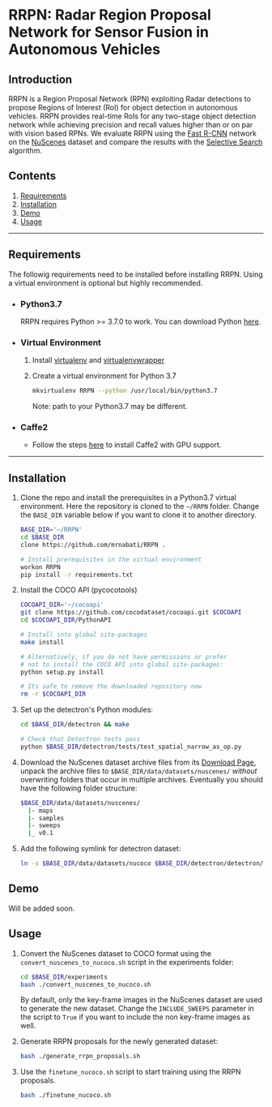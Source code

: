 # RRPN: Radar Region Proposal Network for Sensor Fusion in Autonomous Vehicles

## Introduction

RRPN is a Region Proposal Network (RPN) exploiting Radar detections to propose
Regions of Interest (RoI) for object detection in autonomous vehicles. RRPN provides
real-time RoIs for any two-stage object detection network while achieving precision
and recall values higher than or on par with vision based RPNs. We evaluate RRPN
using the [Fast R-CNN](https://arxiv.org/abs/1504.08083) network on the
[NuScenes](https://www.nuscenes.org/) dataset and compare the results with the
[Selective Search](https://ivi.fnwi.uva.nl/isis/publications/2013/UijlingsIJCV2013/UijlingsIJCV2013.pdf)
algorithm.

## Contents

1. [Requirements](#requirements)
2. [Installation](#installation)
3. [Demo](#demo)
4. [Usage](#usage)

--------------------------------------------------------------------------------

## Requirements

The followig requirements need to be installed before installing RRPN.
Using a virtual environment is optional but highly recommended.

- ### Python3.7

  RRPN requires Python >= 3.7.0 to work. You can download Python [here](https://www.python.org/downloads/).

- ### Virtual Environment
  1. Install [virtualenv](https://virtualenv.pypa.io/en/latest/installation/) and
    [virtualenvwrapper](https://virtualenvwrapper.readthedocs.io/en/latest/install.html)

  1. Create a virtual environment for Python 3.7

      ```bash
      mkvirtualenv RRPN --python /usr/local/bin/python3.7
      ```

      Note: path to your Python3.7 may be different.

- ### Caffe2
  - Follow the steps [here](https://caffe2.ai/docs/getting-started.html?platform=mac&configuration=prebuilt) to install Caffe2 with GPU support.

--------------------------------------------------------------------------------

## Installation

1. Clone the repo and install the prerequisites in a Python3.7 virtual
environment. Here the repository is cloned to the `~/RRPN`
folder. Change the `BASE_DIR` variable below if you want to clone it to another
directory.

    ```bash
    BASE_DIR='~/RRPN'
    cd $BASE_DIR
    clone https://github.com/mrnabati/RRPN .
    
    # Install prerequisites in the virtual environment
    workon RRPN
    pip install -r requirements.txt
    ```

1. Install the COCO API (pycocotools)

    ```bash
    COCOAPI_DIR='~/cocoapi'
    git clone https://github.com/cocodataset/cocoapi.git $COCOAPI
    cd $COCOAPI_DIR/PythonAPI
    
    # Install into global site-packages
    make install
    
    # Alternatively, if you do not have permissions or prefer
    # not to install the COCO API into global site-packages:
    python setup.py install
    
    # Its safe to remove the downloaded repository now
    rm -r $COCOAPI_DIR
    ```

1. Set up the detectron's Python modules:

    ```bash
    cd $BASE_DIR/detectron && make

    # Check that Detectron tests pass
    python $BASE_DIR/detectron/tests/test_spatial_narrow_as_op.py
    ```

1. Download the NuScenes dataset archive files from its [Download Page](https://www.nuscenes.org/download), 
  unpack the archive files to `$BASE_DIR/data/datasets/nuscenes/` _without_
  overwriting folders that occur in multiple archives. Eventually you should
  have the following folder structure:

    ```bash
    $BASE_DIR/data/datasets/nuscenes/
      |- maps
      |- samples
      |- sweeps
      |_ v0.1
    ```

2. Add the following symlink for detectron dataset:
    
    ```bash
    ln -s $BASE_DIR/data/datasets/nucoco $BASE_DIR/detectron/detectron/datasets/data/nucoco
    ```

## Demo

Will be added soon.

## Usage

1. Convert the NuScenes dataset to COCO format using the `convert_nuscenes_to_nucoco.sh`
  script in the experiments folder:

    ```bash
    cd $BASE_DIR/experiments
    bash ./convert_nuscenes_to_nucoco.sh
    ```

    By default, only the key-frame images in the NuScenes dataset are used to 
    generate the new dataset. Change the `INCLUDE_SWEEPS` parameter in the 
    script to `True` if you want to include the non key-frame images as well.
  
1. Generate RRPN proposals for the newly generated dataset:
   
    ```bash
    bash ./generate_rrpn_proposals.sh
    ```

2. Use the `finetune_nucoco.sh` script to start training using the RRPN proposals.
    ```bash
    bash ./finetune_nucoco.sh
    ```